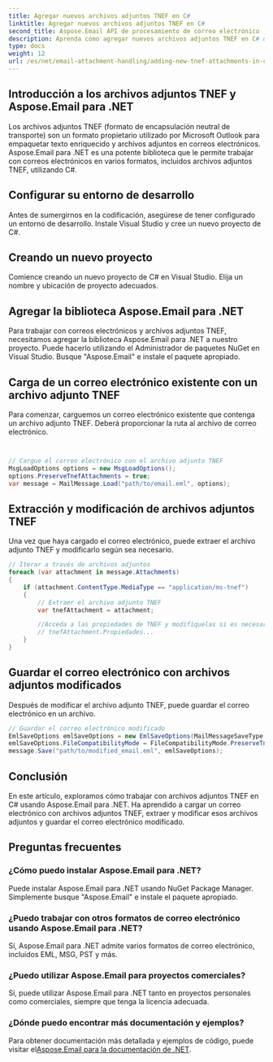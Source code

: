 ```yaml
---
title: Agregar nuevos archivos adjuntos TNEF en C#
linktitle: Agregar nuevos archivos adjuntos TNEF en C#
second_title: Aspose.Email API de procesamiento de correo electrónico .NET
description: Aprenda cómo agregar nuevos archivos adjuntos TNEF en C# usando Aspose.Email para .NET. Guía paso a paso con ejemplos de código para una integración perfecta.
type: docs
weight: 12
url: /es/net/email-attachment-handling/adding-new-tnef-attachments-in-csharp/
---
```


## Introducción a los archivos adjuntos TNEF y Aspose.Email para .NET

Los archivos adjuntos TNEF (formato de encapsulación neutral de transporte) son un formato propietario utilizado por Microsoft Outlook para empaquetar texto enriquecido y archivos adjuntos en correos electrónicos. Aspose.Email para .NET es una potente biblioteca que le permite trabajar con correos electrónicos en varios formatos, incluidos archivos adjuntos TNEF, utilizando C#.

## Configurar su entorno de desarrollo

Antes de sumergirnos en la codificación, asegúrese de tener configurado un entorno de desarrollo. Instale Visual Studio y cree un nuevo proyecto de C#.

## Creando un nuevo proyecto

Comience creando un nuevo proyecto de C# en Visual Studio. Elija un nombre y ubicación de proyecto adecuados.

## Agregar la biblioteca Aspose.Email para .NET

Para trabajar con correos electrónicos y archivos adjuntos TNEF, necesitamos agregar la biblioteca Aspose.Email para .NET a nuestro proyecto. Puede hacerlo utilizando el Administrador de paquetes NuGet en Visual Studio. Busque "Aspose.Email" e instale el paquete apropiado.

## Carga de un correo electrónico existente con un archivo adjunto TNEF

Para comenzar, carguemos un correo electrónico existente que contenga un archivo adjunto TNEF. Deberá proporcionar la ruta al archivo de correo electrónico.

```csharp


// Cargue el correo electrónico con el archivo adjunto TNEF
MsgLoadOptions options = new MsgLoadOptions();
options.PreserveTnefAttachments = true;
var message = MailMessage.Load("path/to/email.eml", options);
```

## Extracción y modificación de archivos adjuntos TNEF

Una vez que haya cargado el correo electrónico, puede extraer el archivo adjunto TNEF y modificarlo según sea necesario.

```csharp
// Iterar a través de archivos adjuntos
foreach (var attachment in message.Attachments)
{
    if (attachment.ContentType.MediaType == "application/ms-tnef")
    {
        // Extraer el archivo adjunto TNEF
        var tnefAttachment = attachment;

        //Acceda a las propiedades de TNEF y modifíquelas si es necesario
        // tnefAttachment.Propiedades...
    }
}
```

## Guardar el correo electrónico con archivos adjuntos modificados

Después de modificar el archivo adjunto TNEF, puede guardar el correo electrónico en un archivo.

```csharp
// Guardar el correo electrónico modificado
EmlSaveOptions emlSaveOptions = new EmlSaveOptions(MailMessageSaveType.EmlFormat);
emlSaveOptions.FileCompatibilityMode = FileCompatibilityMode.PreserveTnefAttachments;
message.Save("path/to/modified_email.eml", emlSaveOptions);
```

## Conclusión

En este artículo, exploramos cómo trabajar con archivos adjuntos TNEF en C# usando Aspose.Email para .NET. Ha aprendido a cargar un correo electrónico con archivos adjuntos TNEF, extraer y modificar esos archivos adjuntos y guardar el correo electrónico modificado.

## Preguntas frecuentes

### ¿Cómo puedo instalar Aspose.Email para .NET?

Puede instalar Aspose.Email para .NET usando NuGet Package Manager. Simplemente busque "Aspose.Email" e instale el paquete apropiado.

### ¿Puedo trabajar con otros formatos de correo electrónico usando Aspose.Email para .NET?

Sí, Aspose.Email para .NET admite varios formatos de correo electrónico, incluidos EML, MSG, PST y más.

### ¿Puedo utilizar Aspose.Email para proyectos comerciales?

Sí, puede utilizar Aspose.Email para .NET tanto en proyectos personales como comerciales, siempre que tenga la licencia adecuada.

### ¿Dónde puedo encontrar más documentación y ejemplos?

 Para obtener documentación más detallada y ejemplos de código, puede visitar el[Aspose.Email para la documentación de .NET](https://reference.aspose.com/email/net/).